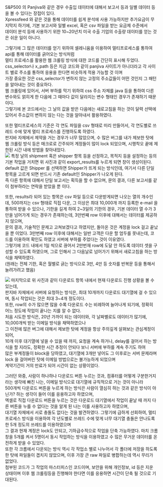 S&P500 의 Panjiva와 같은 경우 수출입 데이터에 대해서 보고서 등과 일별 데이터 등을 볼 수 있다는 장접이 있다. <br>
Xpressfeed 와 같은 것을 통해 데이터를 쉽게 분석에 사용 가능하지만 추가요금이 무지막지 하기에, 기본 보고서와 일별 excel, 혹은 csv 파일을 받는 요금제 수준에서 <br>
데이터 분석 등에 사용하기 위한 10~20년치 미국 수출 기업의 수출량 데이터를 얻는 것은 쉬운 일이 아니다. <br>

그렇기에 그 많은 데이터를 얻기 위하여 셀레니움을 이용하여 멀티프로세스를 통하여 api를 통해 데이터를 긁어오는 방식처럼 <br>
멀티 프로세스를 활용한 웹 크롤링 방식에 대한 코드를 간단히 표시해 두었다. <br>
css_selector나 x_path 등은 지금 코드와 같이 panjiva 사이트가 아니더라고 각 사이트 별로 주소를 통하여 응용을 한다면 비슷하게 적용 가능할 것 이며 <br>
가장 중요한 것은 css_selector가 변하지 않는 고정의 주소값들이 어떤 것인지 그 패턴을 알아내는 것이 중요하다. <br>
웹 크롤링에 있어서, 서버 부하를 막기 위하여 css 주소 자체를 java 등을 통하여 다른 변수와도 얽히게 한 다음에 그 때마다 값이 달라지는 변수 형태인 경우가 존재하기 때문이다.<br>
그렇기에 본 코드에서는 그 날의 값을 받은 다음에는 새로고침을 하는 것이 달력 선택에 있어서 주소값이 변하지 않는 다는 것을 알아내서 활용하였다. <br>

또한 멀티프로세스의 기준은 각 연도 파일을 csv 형태로 미리 만들어서, 각 연도별로 쓰레드 수에 맞게 멀티 프로세스를 진행하도록 하였다. <br>
판지바 자체에서 제약을 거는 경우가 너무 많았으며, 수 많은 버그를 내가 제보한 탓에 웹 크롤링 방식 등은 매크로로 간주되어 계정들이 많이 lock 되었으며, 시행착오 끝에 제한된 시간 내에 방법을 찾아내었다. <br>
<img src = "https://github.com/siro8458/code_practice/assets/156631928/62abc36e-623c-4c15-b947-3901cbe82965">
특정 날의 shipment 혹은 shipper 항목 등을 선정하고, 목적지 등을 설정하는 등의 기본 작업을 거치면 위 사진과 같이 export_results를 누르게 되면 창이 생성이된다. <br>
default 값은 Shipper 를 선택하면 Shipper가 뜨게 되는 방식인데, 여기서 다른 단일 항목을 고르게 되면 반드시 기존 default인 Shipper가 나오게 된다. <br>
즉 다른 항목에 대해서 단일 보고서는 획득을 할 수 없으며, 문의 결과, 다른 보고서를 같이 첨부하라는 연락을 받았을 뿐 이다. <br>

또한, results라 되어 있는 항목은 csv 파일 등으로 다운받게되면 나오는 열의 개수인데, 500까지는 csv 형태로 직접 다운, 그 이상은 최대 10,000개 까지 등록한 e-mail 을 통하여 받을 수 있으나,
기한을 길게 하여 2~3일의 기한의 경우, 기본 데이터 열 수가 3만을 넘어가게 되는 경우가 존재하는데, 3만번째 row 이후에 대해서는 데이터를 제공하지 않으며, <br>
문의 결과, 기술적인 문제고 고쳐보겠다고 하였지만, 돌아온 것은 계정을 lock 걸고 끝났을 뿐 이었다. 3만번째 row 이후에 대해서는 일반 고객은 다운 할 엄두를 못내는데, 코드를 이용하여 확인도 하였고 서버에 부하를 주었다는 것이 이유였다. <br>
그렇기에 코드 내에서 1일 씩으로 끊어서 2만번재 row에 도달 안 하도록 데이터 셋을 구성할 수 있도록 하였으며, 그로 인해서 그 다음날로 넘어가기 위해서 새로고침을 하는 방식을 채택하였다. <br>
(원래는 전체 기한, 혹은 월별로 긁는 방식으로 3만, 4만 등 숫자를 반복문 등을 통해서 늘려가려고 했음) <br>

<img src = "https://github.com/siro8458/code_practice/assets/156631928/d2e73a53-5b2a-4d7d-be6a-be986b31dc7c">
마지막으로 위 사진과 같이 다운로드 항목 내에서 현재 다운로드 진행 상황을 볼 수 있는데, <br>
판지바 자체에서 서버에 요청하는 방식은, 최대 10개까지 다운로드 대기열에 걸 수 있으며, 동시 작업되는 것은 최대 3~4개 정도이다. <br>
또한, row의 수가 많으면 많을 수록 다운로드 수는 비례하여 늘어나게 되기에, 정확히 어느 정도에 작업이 끝나는 지를 알 수 없다. <br>
처음 시도한 방식은, 20년 가까이 되는 데이터와, 각 날짜별로도 데이터가 많기에, 10,000개씩 받는 이메일 방식을 채택하였으나 <br>
그 이전에 많은 버그에 대해서 제보한 탓에 계정을 항상 주의깊게 살펴보는 관심계정이 되어, <br>
10개 이후 대기열에 넣을 수 있을 때 까지, 요청을 계속 하거나, delay를 걸어서 하는 방식을 할 지라도, 정확한 시간 추정이 안되다 보니 서버에 부하를 계속 주기도 하여 <br>
많은 부계정들이 block을 당하였고, 대기열에 3개만 넣어도 그 이후로는 서버 문제라며 lock 을 걸어버린 탓에 이메일 방법으로는 불가능하게 되었으며 <br>
계약기간이 거의 만료가 되어 시간이 없는 상황이었다. <br>

그러던 와중, 사람이 하나하나 다운로드 버튼 누르는 것과, 컴퓨터를 어떻게 구분한거지 라는 생각에 빠진 나는, 이메일 방식으로 대기열에 규칙적으로 거는 것이 아니라 <br>
500개씩 다운로드 버튼을 누르게 하는 방식은 사람이 열심히 하는 것과 같은 방식이 아닌가? 하는 생각이 들어 이를 응용하고자 하였으며, <br>
엑셀로 직접 다운로드 버튼을 누르는 것은 다운로드 대기열에서 작업이 끝날 때 까지 다른 버튼을 누를 수 없다는 것을 알게 된 나는 이를 사용하고자 하였으며, <br>
대기열 자체에서 서로 충돌도 없다는 것을 발견하였다. 그렇기에 급하게 선회하여, 멀티프로세스 방식을 이용하여 각 년도별로 쓰레드 수에 맞게 너무 대기열 충돌은 안나도록 한 5개 정도의 쓰레드를 이용하였으며 <br>
그 결과 현재 계정은 lock도 안되고, 기하급수적으로 작업을 단축 가능하였다. 마치 크롬창을 5개를 켜서 5명이서 동시 작업하는 방식을 이용하였고 수 많은 무거운 데이터를 온전하게 받을 수 있었다. <br>
또한 각 크롬에서 다운되는 방식 역시 각 작업소 별로 나누어서 각 폴더에 저장을 하도록 한 탓에 파일들이 겹치지 않았으며, 이후 가장 큰 raw 파일로 병합하는데 역시 무리가 없었다. <br>
첨부된 코드가 그 작업의 마스터피스인 코드이며, 보안을 위해 개인정보, id 등은 지운 상태이며 이후 웹 크롤링등을 진행해야 한다면 이를 응용하면 시간이 단축 될 것으로 기대된다. <br>
